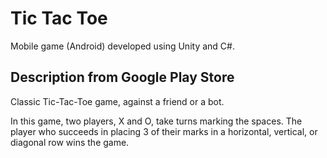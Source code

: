 # Tic Tac Toe
Mobile game (Android) developed using Unity and C#.
## Description from Google Play Store
Classic Tic-Tac-Toe game, against a friend or a bot. 

In this game, two players, X and O, take turns marking the spaces. The player who succeeds in placing 3 of their marks in a horizontal, vertical, or diagonal row wins the game.